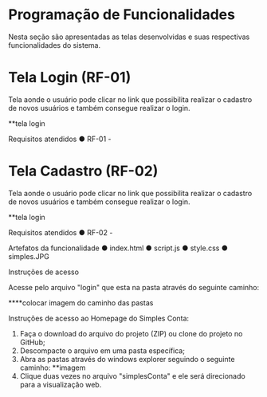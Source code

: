 # Programação de Funcionalidades

Nesta seção são apresentadas as telas desenvolvidas e suas respectivas funcionalidades 
do sistema.

# Tela Login (RF-01)

Tela aonde o usuário pode clicar no link que possibilita realizar o cadastro de novos usuários e também consegue realizar o login.

**tela login

Requisitos atendidos
● RF-01 - 

# Tela Cadastro (RF-02)

Tela aonde o usuário pode clicar no link que possibilita realizar o cadastro de novos usuários e também consegue realizar o login.

**tela login

Requisitos atendidos
● RF-02 - 

Artefatos da funcionalidade
● index.html
● script.js
● style.css
● simples.JPG

Instruções de acesso

Acesse pelo arquivo "login" que esta na pasta através do seguinte caminho:

****colocar imagem do caminho das pastas

Instruções de acesso ao Homepage do Simples Conta:

1. Faça o download do arquivo do projeto (ZIP) ou clone do projeto no GitHub;
2. Descompacte o arquivo em uma pasta específica;
3. Abra as pastas através do windows explorer seguindo o seguinte caminho:
**imagem
6. Clique duas vezes no arquivo "simplesConta" e ele será direcionado para a visualização web.








